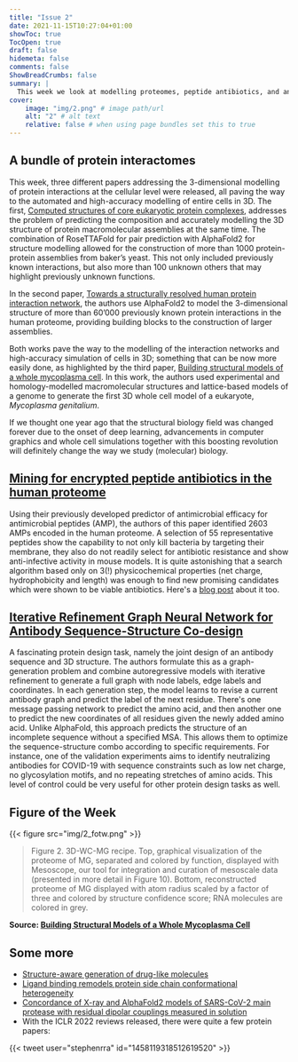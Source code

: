 ```yaml
---
title: "Issue 2"
date: 2021-11-15T10:27:04+01:00
showToc: true
TocOpen: true
draft: false
hidemeta: false
comments: false
ShowBreadCrumbs: false
summary: |
  This week we look at modelling proteomes, peptide antibiotics, and antibody design 
cover:
    image: "img/2.png" # image path/url
    alt: "2" # alt text
    relative: false # when using page bundles set this to true
---
```



## A bundle of protein interactomes
This week, three different papers addressing the 3-dimensional modelling of protein interactions at the cellular level 
were released, all paving the way to the automated and high-accuracy modelling of entire cells in 3D. The first, 
[Computed structures of core eukaryotic protein complexes](https://www.science.org/doi/10.1126/science.abm4805), addresses 
the problem of predicting the composition and accurately modelling the 3D structure of protein macromolecular 
assemblies at the same time. The combination of RoseTTAFold for pair prediction with AlphaFold2 for structure modelling
allowed for the construction of more than 1000 protein-protein assemblies from baker’s yeast. This not only 
included previously known interactions, but also more than 100 unknown others that may highlight previously unknown 
functions. 

In the second paper, [Towards a structurally resolved human protein interaction network](https://www.biorxiv.org/content/10.1101/2021.11.08.467664v1), 
the authors use AlphaFold2 to model the 3-dimensional structure of more than 60’000 previously known protein interactions 
in the human proteome, providing building blocks to the construction of larger assemblies. 

Both works pave the way to the modelling of the interaction networks and high-accuracy simulation of 
cells in 3D; something that can be now more easily done, as highlighted by the third paper, [Building structural models of a whole mycoplasma cell](https://www.sciencedirect.com/science/article/pii/S002228362100588X). 
In this work, the authors used experimental and homology-modelled macromolecular structures and lattice-based models of a genome to generate the 
first 3D whole cell model of a eukaryote, _Mycoplasma genitalium_. 

If we thought one year ago that the structural biology field was changed forever due to the onset of deep learning, advancements in computer graphics and whole cell simulations 
together with this boosting revolution will definitely change the way we study (molecular) biology.

## [Mining for encrypted peptide antibiotics in the human proteome](https://www.nature.com/articles/s41551-021-00801-1)
Using their previously developed predictor of antimicrobial efficacy for antimicrobial peptides (AMP), the authors of 
this paper identified 2603 AMPs encoded in the human proteome. A selection of 55 representative peptides show the 
capability to not only kill bacteria by targeting their membrane, they also do not readily select for antibiotic 
resistance and show anti-infective activity in mouse models. It is quite astonishing that a search algorithm based 
only on 3(!) physicochemical properties (net charge, hydrophobicity and length) was enough to find new promising 
candidates which were shown to be viable antibiotics. Here's a [blog post](https://blog.seas.upenn.edu/penn-researchers-show-encrypted-peptides-could-be-wellspring-of-natural-antibiotics/) 
about it too.

## [Iterative Refinement Graph Neural Network for Antibody Sequence-Structure Co-design](https://openreview.net/forum?id=LI2bhrE_2A)
A fascinating protein design task, namely the joint design of an antibody sequence and 3D structure. The authors formulate 
this as a graph-generation problem and combine autoregressive models with iterative refinement to generate a full graph 
with node labels, edge labels and coordinates. In each generation step, the model learns to revise a 
current antibody graph and predict the label of the next residue. There's one message passing network to predict the 
amino acid, and then another one to predict the new coordinates of all residues given the newly added amino acid.
Unlike AlphaFold, this approach predicts the structure of an incomplete sequence without a specified MSA. This allows 
them to optimize the sequence-structure combo according to specific requirements. For instance, one of the validation 
experiments aims to identify neutralizing antibodies for COVID-19 with sequence constraints such as low net charge, 
no glycosylation motifs, and no repeating stretches of amino acids. This level of control could be very useful for other 
protein design tasks as well.

## Figure of the Week

{{< figure src="img/2_fotw.png" >}}
> Figure 2. 3D-WC-MG recipe. Top, graphical visualization of the proteome of MG, separated and  colored  by  function,  displayed  with  
> Mesoscope,  our  tool  for  integration  and  curation  of mesoscale data (presented in more detail in Figure 10). Bottom, 
> reconstructed proteome of MG displayed with atom radius scaled by a factor of three and colored by structure confidence score; 
> RNA molecules are colored in grey.

**Source: [Building Structural Models of a Whole Mycoplasma Cell](https://www.sciencedirect.com/science/article/pii/S002228362100588X#ab010)**

## Some more

- [Structure-aware generation of drug-like molecules](https://arxiv.org/pdf/2111.04107.pdf)
- [Ligand binding remodels protein side chain conformational heterogeneity](https://www.biorxiv.org/content/10.1101/2021.09.21.461269v1)
- [Concordance of X-ray and AlphaFold2 models of SARS-CoV-2 main protease with residual dipolar couplings measured in solution](https://pubs.acs.org/doi/10.1021/jacs.1c10588)
- With the ICLR 2022 reviews released, there were quite a few protein papers:

{{< tweet user="stephenrra" id="1458119318512619520" >}}